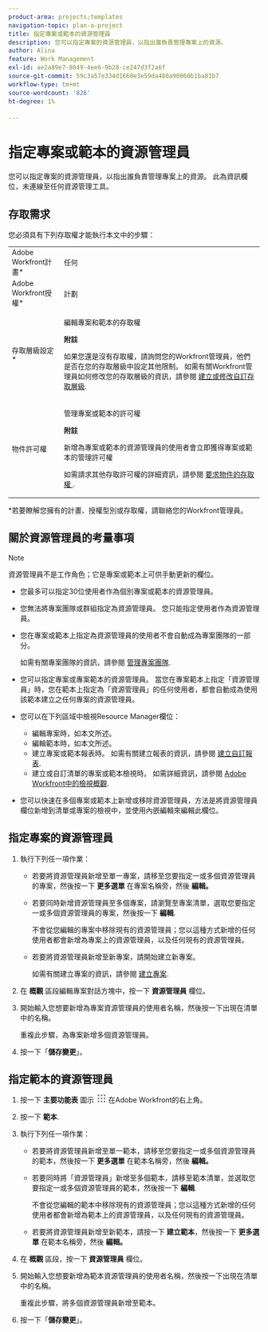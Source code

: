 ```yaml
---
product-area: projects;templates
navigation-topic: plan-a-project
title: 指定專案或範本的資源管理員
description: 您可以指定專案的資源管理員，以指出誰負責管理專案上的資源。
author: Alina
feature: Work Management
exl-id: ae2a89e7-8049-4ee6-9b28-ce247d3f2a6f
source-git-commit: 59c3a57e334d1660e3e59da480a90060b1ba81b7
workflow-type: tm+mt
source-wordcount: '826'
ht-degree: 1%

---
```


# 指定專案或範本的資源管理員

<!--
<p This article might have to be deleted when the Resource Manager field/ requirement will be forever removed from the system; right now it's still a requirement for Scheduler - January 2023/p>
-->

<!-- remove Prod and Prev references with Prod release - Jan 2023-->

您可以指定專案的資源管理員，以指出誰負責管理專案上的資源。 此為資訊欄位，未連線至任何資源管理工具。

<!-- drafted for res scheduling deprecation blurb for preview release
Designating Resource Managers for a project is a prerequisite for using the Scheduling tools in Adobe Workfront, in the Production environment.
  
>[!CAUTION]  
>  
>  
> <span class="preview">Some of the information in this article refers to the Adobe Workfront's Scheduling tools. The Scheduling areas have been removed from the Preview environment and will be removed from the Production environment in **January 2023**. </span>  
> <span class="preview"> Instead, you can schedule resources in the Workload Balancer. </span>  
>  
>* <span class="preview"> For information about scheduling resources using the Workload Balancer, see the section [The Workload Balancer](../../../resource-mgmt/workload-balancer/workload-balancer.md).</span>  
>  
>* <span class="preview"> For more information about the deprecation and removal of the Scheduling tools, see [Deprecation of Resource Scheduling tools in Adobe Workfront](../../../resource-mgmt/resource-mgmt-overview/deprecate-resource-scheduling.md).</span> 
-->

## 存取需求

<!--drafted for P&P:

<table style="table-layout:auto"> 
 <col> 
 <col> 
 <tbody> 
  <tr> 
   <td role="rowheader">Adobe Workfront plan*</td> 
   <td> <p>Any</p> </td> 
  </tr> 
  <tr> 
   <td role="rowheader">Adobe Workfront license*</td> 
   <td> <p>Current license: Standard </p> 
   Or
   <p>Legacy license: Plan </p>
   </td> 
  </tr> 
  <tr> 
   <td role="rowheader">Access level configurations*</td> 
   <td> <p>Edit access to Projects and Templates</p> <p><b>NOTE</b> 
   
   If you still don't have access, ask your Workfront administrator if they set additional restrictions in your access level. For information on how a Workfront administrator can modify your access level, see <a href="../../../administration-and-setup/add-users/configure-and-grant-access/create-modify-access-levels.md" class="MCXref xref">Create or modify custom access levels</a>.</p> </td> 
  </tr> 
  <tr> 
   <td role="rowheader">Object permissions</td> 
   <td> <p>Manage permissions on the project or template</p> 
   
   <p><b>NOTE</b>
   
   Users who are added as Resource Managers to a project or a template immediately gain Manage permissions on the project or the template</p> <p>For information on requesting additional access, see <a href="../../../workfront-basics/grant-and-request-access-to-objects/request-access.md" class="MCXref xref">Request access to objects </a>.</p> </td> 
  </tr> 
 </tbody> 
</table>
-->

您必須具有下列存取權才能執行本文中的步驟：

<table style="table-layout:auto"> 
 <col> 
 <col> 
 <tbody> 
  <tr> 
   <td role="rowheader">Adobe Workfront計畫*</td> 
   <td> <p>任何</p> </td> 
  </tr> 
  <tr> 
   <td role="rowheader">Adobe Workfront授權*</td> 
   <td> <p>計劃 </p> </td> 
  </tr> 
  <tr> 
   <td role="rowheader">存取層級設定*</td> 
   <td> <p>編輯專案和範本的存取權</p> <p><b>附註</b>

如果您還是沒有存取權，請詢問您的Workfront管理員，他們是否在您的存取層級中設定其他限制。 如需有關Workfront管理員如何修改您的存取層級的資訊，請參閱 <a href="../../../administration-and-setup/add-users/configure-and-grant-access/create-modify-access-levels.md" class="MCXref xref">建立或修改自訂存取層級</a>.</p> </td>
</tr> 
  <tr> 
   <td role="rowheader">物件許可權</td> 
   <td> <p>管理專案或範本的許可權</p>

<p><b>附註</b>

新增為專案或範本的資源管理員的使用者會立即獲得專案或範本的管理許可權</p> <p>如需請求其他存取許可權的詳細資訊，請參閱 <a href="../../../workfront-basics/grant-and-request-access-to-objects/request-access.md" class="MCXref xref">要求物件的存取權 </a>.</p> </td>
</tr> 
 </tbody> 
</table>

*若要瞭解您擁有的計畫、授權型別或存取權，請聯絡您的Workfront管理員。

## 關於資源管理員的考量事項

>[!NOTE]
>
>資源管理員不是工作角色；它是專案或範本上可供手動更新的欄位。

* 您最多可以指定30位使用者作為個別專案或範本的資源管理員。

<!--
* In the Production environment,designating Resource Managers on projects is a prerequisite to allowing users to schedule resources for work on the project when using the Scheduling tools.

  For information about resource scheduling, see [Resource Scheduling](../../../resource-mgmt/resource-scheduling/resource-scheduling-overview.md). 

  <span class="preview">Scheduling tools have been removed from the Preview environment.</span>

* Designating Resource Managers on projects is not a prerequisite to allowing users to schedule resources for work using the Workload Balancer.

  For information about the Workload Balancer, see [Workload Balancer overview](../../../resource-mgmt/workload-balancer/overview-workload-balancer.md). 

 -->

* 您無法將專案團隊或群組指定為資源管理員。 您只能指定使用者作為資源管理員。

* 您在專案或範本上指定為資源管理員的使用者不會自動成為專案團隊的一部分。

  如需有關專案團隊的資訊，請參閱 [管理專案團隊](../../../manage-work/projects/planning-a-project/manage-project-team.md).

* 您可以指定專案或專案範本的資源管理員。 當您在專案範本上指定「資源管理員」時，您在範本上指定為「資源管理員」的任何使用者，都會自動成為使用該範本建立之任何專案的資源管理員。
* 您可以在下列區域中檢視Resource Manager欄位：

   * 編輯專案時，如本文所述。
   * 編輯範本時，如本文所述。
   * 建立專案或範本報表時。 如需有關建立報表的資訊，請參閱 [建立自訂報表](../../../reports-and-dashboards/reports/creating-and-managing-reports/create-custom-report.md).
   * 建立或自訂清單的專案或範本檢視時。 如需詳細資訊，請參閱 [Adobe Workfront中的檢視概觀](../../../reports-and-dashboards/reports/reporting-elements/views-overview.md).

* 您可以快速在多個專案或範本上新增或移除資源管理員，方法是將資源管理員欄位新增到清單或專案的檢視中，並使用內嵌編輯來編輯此欄位。

## 指定專案的資源管理員

1. 執行下列任一項作業：

   * 若要將資源管理員新增至單一專案，請移至您要指定一或多個資源管理員的專案，然後按一下 **更多選單** 在專案名稱旁，然後 **編輯。**

   * 若要同時新增資源管理員至多個專案，請瀏覽至專案清單，選取您要指定一或多個資源管理員的專案，然後按一下 **編輯**.

     不會從您編輯的專案中移除現有的資源管理員；您以這種方式新增的任何使用者都會新增為專案上的資源管理員，以及任何現有的資源管理員。

   * 若要將資源管理員新增至新專案，請開始建立新專案。

     如需有關建立專案的資訊，請參閱 [建立專案](../../../manage-work/projects/create-projects/create-project.md).

1. 在 **概觀** 區段編輯專案對話方塊中，按一下 **資源管理員** 欄位。
1. 開始輸入您想要新增為專案資源管理員的使用者名稱，然後按一下出現在清單中的名稱。

   重複此步驟，為專案新增多個資源管理員。

1. 按一下「**儲存變更**」。

## 指定範本的資源管理員

1. 按一下 **主要功能表** 圖示 ![](assets/main-menu-icon.png) 在Adobe Workfront的右上角。

1. 按一下 **範本**.

1. 執行下列任一項作業：

   * 若要將資源管理員新增至單一範本，請移至您要指定一或多個資源管理員的範本，然後按一下 **更多選單** 在範本名稱旁，然後 **編輯。**

   * 若要同時將「資源管理員」新增至多個範本，請移至範本清單，並選取您要指定一或多個資源管理員的範本，然後按一下 **編輯**.

     不會從您編輯的範本中移除現有的資源管理員；您以這種方式新增的任何使用者都會新增為範本上的資源管理員，以及任何現有的資源管理員。

   * 若要將資源管理員新增至新範本，請按一下 **建立範本**，然後按一下 **更多選單** 在範本名稱旁，然後 **編輯。**

1. 在 **概觀** 區段，按一下 **資源管理員** 欄位。
1. 開始輸入您想要新增為範本資源管理員的使用者名稱，然後按一下出現在清單中的名稱。

   重複此步驟，將多個資源管理員新增至範本。

1. 按一下「**儲存變更**」。
